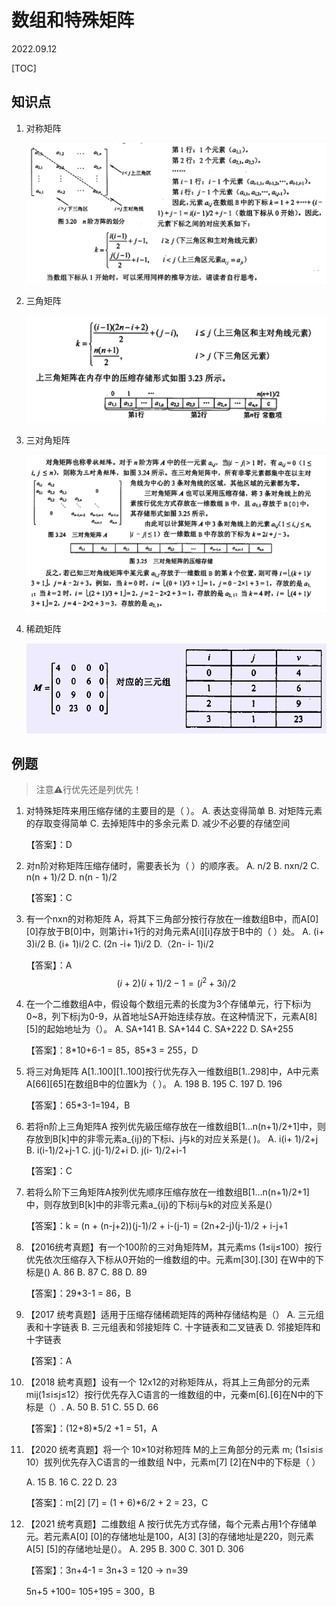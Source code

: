 # 数组和特殊矩阵
2022.09.12

[TOC]

## 知识点

1. 对称矩阵

   ![截屏2022-09-12 下午3.22.17](./resources/对称矩阵.png)

2. 三角矩阵

   ![截屏2022-09-12 下午3.23.29](./resources/三角矩阵.png)

3. 三对角矩阵

   ![截屏2022-09-12 下午3.24.41](resources/三对角矩阵.png)

4. 稀疏矩阵

   ![速抠图 (1)](resources/稀疏矩阵.png)

## 例题

> 注意⚠️行优先还是列优先！

1. 对特殊矩阵来用压缩存储的主要目的是（ ）。
   A. 表达变得简单
   B. 对矩阵元素的存取变得简单
   C. 去掉矩阵中的多余元素
   D. 减少不必要的存储空间

   【答案】：D

2. 对n阶对称矩阵压缩存储时，需要表长为（ ）的顺序表。
   A. n/2
   B. nxn/2
   C. n(n + 1)/2
   D. n(n - 1)/2

   【答案】：C

3. 有一个nxn的对称矩阵 A，将其下三角部分按行存放在一维数组B中，而A\[0\]\[0\]存放于B[0]中，则第计i+1行的对角元素A\[i\]\[i\]存放于B中的（ ）处。
   A. (i+ 3)i/2
   B. (i+ 1)i/2
   C. (2n -i+ 1)i/2
   D.（2n- i- 1)i/2

   【答案】：A
   $$
   (i+2)(i+1)/2-1=(i^2+3i)/2
   $$

4. 在一个二维数组A中，假设每个数组元素的长度为3个存储单元，行下标i为 0~8，列下标j为0-9，从首地址SA开始连续存放。在这种情況下，元素A\[8\]\[5\]的起始地址为（）。
   A. SA+141
   B. SA+144
   C. SA+222
   D. SA+255

   【答案】：8\*10+6-1 = 85，85\*3 = 255，D

5. 将三对角矩阵 A\[1..100\]\[1..100\]按行优先存入一维数组B\[1..298\]中，A中元素A\[66\]\[65\]在数组B中的位置k为（ ）。
   A. 198
   B. 195
   C. 197
   D. 196

   【答案】：65\*3-1=194，B

6. 若将n阶上三角矩阵A 按列优先級压缩存放在一维数组B[1...n(n+1)/2+1]中，则存放到B\[k\]中的非零元素a\_{ij}的下标i、j与k的对应关系是( )。
   A. i(i+ 1)/2+j
   B. i(i-1)/2+j-1
   C. j(j-1)/2+i
   D. j(i- 1)/2+i-1

   【答案】：C

7. 若将么阶下三角矩阵A按列优先顺序压缩存放在一维数组B[1...n(n+1)/2+1]中，则存放到B[k]中的非零元素a\_{ij}的下标ij与k的对应关系是(）

   【答案】：k = (n + (n-j+2))(j-1)/2 + i-(j-1) = (2n+2-j)(j-1)/2 + i-j+1 

8. 【2016统考真题】有一个100阶的三对角矩阵M，其元素ms (1≤ij≤100）按行优先依次压缩存入下标从0开始的一维数组的中。元素m[30].[30] 在W中的下标是()
   A. 86
   B. 87
   C. 88
   D. 89

   【答案】：29\*3-1 = 86，B

9. 【2017 统考真题】适用于压缩存储稀疏矩阵的两种存储结构是（）
   A. 三元组表和十字链表
   B. 三元组表和邻接矩阵
   C. 十字链表和二叉链表
   D. 邻接矩阵和十字链表

   【答案】：A

10. 【2018 統考真题】设有一个 12x12的对称矩阵从，将其上三角部分的元素mij(1≤i≤j≤12）按行优先存入C语言的一维数组的中，元秦m[6].[6]在N中的下标是（）.
    A. 50
    B. 51
    C. 55
    D. 66

    【答案】：(12+8)\*5/2 +1 = 51，A

11. 【2020 统考真题】将一个 10×10对称短阵 M的上三角部分的元素 m; (1≤i≤i≤ 10）拔列优先存入C语言的一维数组 N中，元素m[7] [2]在N中的下标是（ ）

    A. 15
    B. 16
    C. 22
    D. 23

    【答案】：m[2] [7] = (1 + 6)\*6/2 + 2 = 23，C

12. 【2021 统考真题】二维数组 A 按行优先方式存储，每个元素占用1个存储单元。若元素A[0] [0]的存储地址是100，A[3] [3]的存储地址是220，则元素 A[5] [5]的存储地址是(）。
    A. 295
    B. 300
    C. 301
    D. 306

    【答案】：3n+4-1 = 3n+3 = 120 -> n=39

    5n+5 +100=  105+195 = 300，B